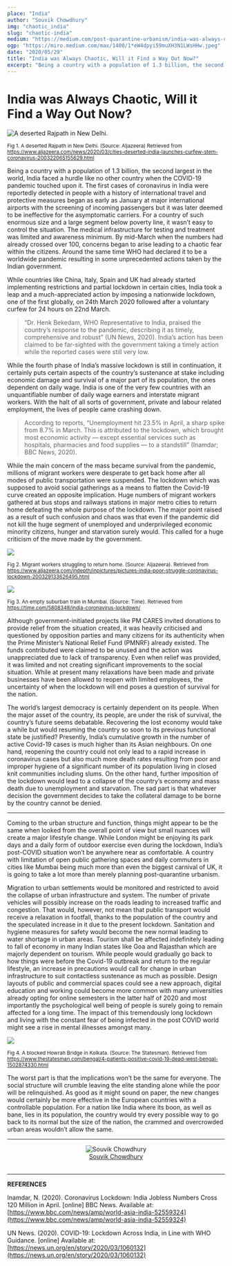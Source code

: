 ```yaml
---
place: "India"
author: "Souvik Chowdhury"
img: "chaotic_india"
slug: "chaotic-india"
medium: "https://medium.com/post-quarantine-urbanism/india-was-always-chaotic-will-it-find-a-way-out-now-54ad89288618"
ogp: "https://miro.medium.com/max/1400/1*eW4dpyi59muXH3N1LWsHHw.jpeg"
date: "2020/05/29"
title: "India was Always Chaotic, Will it Find a Way Out Now?"
excerpt: "Being a country with a population of 1.3 billion, the second largest in the world, India faced a hurdle like no other country when the COVID-19 pandemic touched upon it."
---
```


**India was Always Chaotic, Will it Find a Way Out Now?**
=========================================================

<img alt="A deserted Rajpath in New Delhi." class="s t u gt ai" src="https://miro.medium.com/max/1400/1*eW4dpyi59muXH3N1LWsHHw.jpeg"/>

<small>Fig 1. A deserted Rajpath in New Delhi. (Source: Aljazeera) Retrieved from <a href="https://www.aljazeera.com/news/2020/03/cities-deserted-india-launches-curfew-stem-coronavirus-200322065155629.html">https://www.aljazeera.com/news/2020/03/cities-deserted-india-launches-curfew-stem-coronavirus-200322065155629.html</a></small>

Being a country with a population of 1.3 billion, the second largest in the world, India faced a hurdle like no other country when the COVID-19 pandemic touched upon it. The first cases of coronavirus in India were reportedly detected in people with a history of international travel and protective measures began as early as January at major international airports with the screening of incoming passengers but it was later deemed to be ineffective for the asymptomatic carriers. For a country of such enormous size and a large segment below poverty line, it wasn’t easy to control the situation. The medical infrastructure for testing and treatment was limited and awareness minimum. By mid-March when the numbers had already crossed over 100, concerns began to arise leading to a chaotic fear within the citizens. Around the same time WHO had declared it to be a worldwide pandemic resulting in some unprecedented actions taken by the Indian government.

While countries like China, Italy, Spain and UK had already started implementing restrictions and partial lockdown in certain cities, India took a leap and a much-appreciated action by imposing a nationwide lockdown, one of the first globally, on 24th March 2020 followed after a voluntary curfew for 24 hours on 22nd March.

> “Dr. Henk Bekedam, WHO Representative to India, praised the country’s response to the pandemic, describing it as timely, comprehensive and robust” (UN News, 2020). India’s action has been claimed to be far-sighted with the government taking a timely action while the reported cases were still very low.

While the fourth phase of India’s massive lockdown is still in continuation, it certainly puts certain aspects of the country’s sustenance at stake including economic damage and survival of a major part of its population, the ones dependent on daily wage. India is one of the very few countries with an unquantifiable number of daily wage earners and interstate migrant workers. With the halt of all sorts of government, private and labour related employment, the lives of people came crashing down.

> According to reports, “Unemployment hit 23.5% in April, a sharp spike from 8.7% in March. This is attributed to the lockdown, which brought most economic activity — except essential services such as hospitals, pharmacies and food supplies — to a standstill” (Inamdar; BBC News, 2020).

While the main concern of the mass became survival from the pandemic, millions of migrant workers were desperate to get back home after all modes of public transportation were suspended. The lockdown which was supposed to avoid social gatherings as a means to flatten the Covid-19 curve created an opposite implication. Huge numbers of migrant workers gathered at bus stops and railways stations in major metro cities to return home defeating the whole purpose of the lockdown. The major point raised as a result of such confusion and chaos was that even if the pandemic did not kill the huge segment of unemployed and underprivileged economic minority citizens, hunger and starvation surely would. This called for a huge criticism of the move made by the government.

<img class="s t u gt ai" src="https://miro.medium.com/max/1400/1*0QXR6iIQVX7f8B2nUqF5IQ.jpeg"/>

<small>Fig 2. Migrant workers struggling to return home. (Source: Aljazeera). Retrieved from <a href="https://www.aljazeera.com/indepth/inpictures/pictures-india-poor-struggle-coronavirus-lockdown-200329133626495.html">https://www.aljazeera.com/indepth/inpictures/pictures-india-poor-struggle-coronavirus-lockdown-200329133626495.html</a></small>

<img class="s t u gt ai" src="https://miro.medium.com/max/1400/1*vJv9WCRI6VMbg2gPdtzMAQ.jpeg"/>

<small>Fig 3. An empty suburban train in Mumbai. (Source: Time). Retrieved from <a href="https://time.com/5808348/india-coronavirus-lockdown/">https://time.com/5808348/india-coronavirus-lockdown/</a></small>

Although government-initiated projects like PM CARES invited donations to provide relief from the situation created, it was heavily criticised and questioned by opposition parties and many citizens for its authenticity when the Prime Minister’s National Relief Fund (PMNRF) already existed. The funds contributed were claimed to be unused and the action was unappreciated due to lack of transparency. Even when relief was provided, it was limited and not creating significant improvements to the social situation. While at present many relaxations have been made and private businesses have been allowed to reopen with limited employees, the uncertainty of when the lockdown will end poses a question of survival for the nation.

The world’s largest democracy is certainly dependent on its people. When the major asset of the country, its people, are under the risk of survival, the country’s future seems debatable. Recovering the lost economy would take a while but would resuming the country so soon to its previous functional state be justified? Presently, India’s cumulative growth in the number of active Covid-19 cases is much higher than its Asian neighbours. On one hand, reopening the country could not only lead to a rapid increase in coronavirus cases but also much more death rates resulting from poor and improper hygiene of a significant number of its population living in closed knit communities including slums. On the other hand, further imposition of the lockdown would lead to a collapse of the country’s economy and mass death due to unemployment and starvation. The sad part is that whatever decision the government decides to take the collateral damage to be borne by the country cannot be denied.

* * *

Coming to the urban structure and function, things might appear to be the same when looked from the overall point of view but small nuances will create a major lifestyle change. While London might be enjoying its park days and a daily form of outdoor exercise even during the lockdown, India’s post-COVID situation won’t be anywhere near as comfortable. A country with limitation of open public gathering spaces and daily commuters in cities like Mumbai being much more than even the biggest carnival of UK, it is going to take a lot more than merely planning post-quarantine urbanism.

Migration to urban settlements would be monitored and restricted to avoid the collapse of urban infrastructure and system. The number of private vehicles will possibly increase on the roads leading to increased traffic and congestion. That would, however, not mean that public transport would receive a relaxation in footfall, thanks to the population of the country and the speculated increase in it due to the present lockdown. Sanitation and hygiene measures for safety would become the new normal leading to water shortage in urban areas. Tourism shall be affected indefinitely leading to fall of economy in many Indian states like Goa and Rajasthan which are majorly dependent on tourism. While people would gradually go back to how things were before the Covid-19 outbreak and return to the regular lifestyle, an increase in precautions would call for change in urban infrastructure to suit contactless sustenance as much as possible. Design layouts of public and commercial spaces could see a new approach, digital education and working could become more common with many universities already opting for online semesters in the latter half of 2020 and most importantly the psychological well being of people is surely going to remain affected for a long time. The impact of this tremendously long lockdown and living with the constant fear of being infected in the post COVID world might see a rise in mental illnesses amongst many.

<img class="s t u gt ai" src="https://miro.medium.com/max/1400/1*od_XnoFi4YiysaP96j_M-Q.jpeg"/>

<small>Fig 4. A blocked Howrah Bridge in Kolkata. (Source: The Statesman). Retrieved from <a href="https://www.thestatesman.com/bengal/4-patients-positive-covid-19-dead-west-bengal-1502874330.html"></a>https://www.thestatesman.com/bengal/4-patients-positive-covid-19-dead-west-bengal-1502874330.html</small>

The worst part is that the implications won’t be the same for everyone. The social structure will crumble leaving the elite standing alone while the poor will be relinquished. As good as it might sound on paper, the new changes would certainly be more effective in the European countries with a controllable population. For a nation like India where its boon, as well as bane, lies in its population, the country would try every possible way to go back to its normal but the size of the nation, the crammed and overcrowded urban areas wouldn’t allow the same.

---

<div style="display: flex; margin-bottom: 2rem">
    <div style="margin: 0 auto; text-align: center">
        <img alt="Souvik Chowdhury" src="https://miro.medium.com/fit/c/96/96/2*4ejXiVShDVnMOnD1TFM5kg.jpeg"/>
        <br/>
        <a href="https://medium.com/@souvikchowdhury55?source=post_page-----54ad89288618----------------------">Souvik Chowdhury</a>
    </div>
</div>

---

**REFERENCES**

Inamdar, N. (2020). Coronavirus Lockdown: India Jobless Numbers Cross 120 Million in April. \[online\] BBC News. Available at: [https://www.bbc.com/news/amp/world-asia-india-52559324](https://www.bbc.com/news/amp/world-asia-india-52559324)

UN News. (2020). COVID-19: Lockdown Across India, in Line with WHO Guidance. \[online\] Available at: [https://news.un.org/en/story/2020/03/1060132](https://news.un.org/en/story/2020/03/1060132)